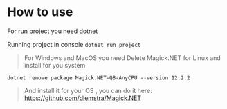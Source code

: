 # How to use

For run project you need dotnet 

Running project in console
```dotnet run project```


> For Windows and MacOS you need
  Delete Magick.NET for Linux and install for you system

  ```dotnet remove package Magick.NET-Q8-AnyCPU --version 12.2.2```

  > And install it for your OS , you can do it here:
  https://github.com/dlemstra/Magick.NET
